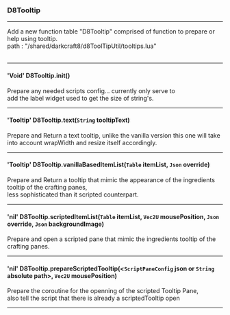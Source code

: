 ### D8Tooltip

---

Add a new function table "D8Tooltip" comprised of function to prepare or help using tooltip.</br>
path : "/shared/darkcraft8/d8ToolTipUtil/tooltips.lua"
</br></br>

---

#### **'Void' D8Tooltip.init()**

Prepare any needed scripts config... currently only serve to</br>
add the label widget used to get the size of string's.

---

#### **'Tooltip' D8Tooltip.text(`String` tooltipText)**

Prepare and Return a text tooltip, unlike the vanilla version this one will take into account wrapWidth and resize itself accordingly.

---

#### **'Tooltip' D8Tooltip.vanillaBasedItemList(`Table` itemList, `Json` override)**

Prepare and Return a tooltip that mimic the appearance of the ingredients tooltip of the crafting panes,</br>
less sophisticated than it scripted counterpart.

---

#### **'nil' D8Tooltip.scriptedItemList(`Table` itemList, `Vec2U` mousePosition, `Json` override, `Json` backgroundImage)**

Prepare and open a scripted pane that mimic the ingredients tooltip of the crafting panes.

---

#### **'nil' D8Tooltip.prepareScriptedTooltip(<`ScriptPaneConfig` json or `String` absolute path>, `Vec2U` mousePosition)**

Prepare the coroutine for the openning of the scripted Tooltip Pane,</br>
also tell the script that there is already a scriptedTooltip open

---

